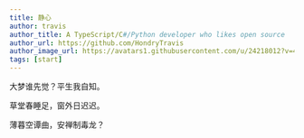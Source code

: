 ```yaml
---
title: 静心
author: travis
author_title: A TypeScript/C#/Python developer who likes open source
author_url: https://github.com/HondryTravis
author_image_url: https://avatars1.githubusercontent.com/u/24218012?v=4
tags: [start]
---
```


大梦谁先觉？平生我自知。

草堂春睡足，窗外日迟迟。

薄暮空谭曲，安禅制毒龙？
